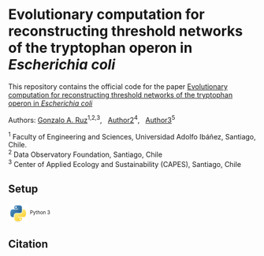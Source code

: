 # Evolutionary computation for reconstructing threshold networks of the tryptophan operon in *Escherichia coli*

This repository contains the official code for the paper [Evolutionary computation for reconstructing threshold networks of the tryptophan operon in *Escherichia coli*]()

Authors: 
[Gonzalo A. Ruz](https://sites.google.com/view/gonzaloruz/home)<sup>1,2,3</sup>, &nbsp;
[Author2]()<sup>4</sup>, &nbsp; 
[Author3]()<sup>5</sup>

<sup>1</sup> Faculty of Engineering and Sciences, Universidad Adolfo Ibáñez, Santiago, Chile. <br>
<sup>2</sup> Data Observatory Foundation, Santiago, Chile <br>
<sup>3</sup> Center of Applied Ecology and Sustainability (CAPES), Santiago, Chile <br>

## Setup

<div>
    <a href="https://www.python.org" target="_blank" rel="noreferrer"> <img style="vertical-align:middle"  src="https://raw.githubusercontent.com/devicons/devicon/master/icons/python/python-original.svg" alt="python" width="40" height="40"/></a> <sup><sub> Python 3</sub></sup>
</div>

## Citation

<!---



## Usage


## Citation
If you find this code or paper useful, please use the following reference:
```
@article{
    
}
```

-->
